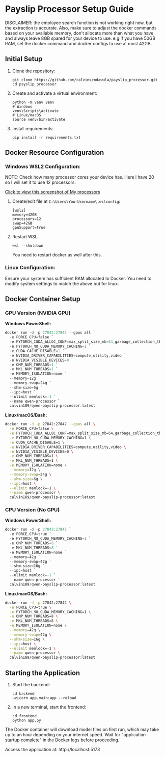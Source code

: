 # Payslip Processor Setup Guide
DISCLAIMER: the employee search function is not working right now, but the extraction is accurate. Also, make sure to adjust the docker commands based on your available memory, don't allocate more than what you have and always leave 8GB spared for your device to use. e.g if you have 50GB RAM, set the docker command and docker configs to use at most 42GB.

## Initial Setup
1. Clone the repository:
   ```
   git clone https://github.com/calvinsendawula/payslip_processor.git
   cd payslip_processor
   ```

2. Create and activate a virtual environment:
   ```
   python -m venv venv
   # Windows
   venv\Scripts\activate
   # Linux/macOS
   source venv/bin/activate
   ```

3. Install requirements:
   ```
   pip install -r requirements.txt
   ```

## Docker Resource Configuration

### Windows WSL2 Configuration:
NOTE: Check how many processor cores your device has. Here I have 20 so I will set it to use 12 processors.

[Click to view this screenshot of My processors](https://drive.google.com/uc?export=view&id=1sqat3n46ddeIUyMi4o33mXnUOfISNjpU)

1. Create/edit file at `C:\Users\YourUsername\.wslconfig`:
   ```
   [wsl2]
   memory=42GB
   processors=12
   swap=42GB
   gpuSupport=true
   ```

2. Restart WSL:
   ```
   wsl --shutdown
   ```
   
   You need to restart docker as well after this.

### Linux Configuration:
Ensure your system has sufficient RAM allocated to Docker. You need to modify system settings to match the above but for linux.

## Docker Container Setup

### GPU Version (NVIDIA GPU)

**Windows PowerShell:**
```powershell
docker run -d -p 27842:27842 --gpus all `
  -e FORCE_CPU=false `
  -e PYTORCH_CUDA_ALLOC_CONF=max_split_size_mb=64,garbage_collection_threshold=0.6,expandable_segments:True `
  -e PYTORCH_NO_CUDA_MEMORY_CACHING=1 `
  -e CUDA_CACHE_DISABLE=1 `
  -e NVIDIA_DRIVER_CAPABILITIES=compute,utility,video `
  -e NVIDIA_VISIBLE_DEVICES=0 `
  -e OMP_NUM_THREADS=1 `
  -e MKL_NUM_THREADS=1 `
  -e MEMORY_ISOLATION=none `
  --memory=12g `
  --memory-swap=24g `
  --shm-size=6g `
  --ipc=host `
  --ulimit memlock=-1 `
  --name qwen-processor `
  calvin189/qwen-payslip-processor:latest
```

**Linux/macOS/Bash:**
```bash
docker run -d -p 27842:27842 --gpus all \
  -e FORCE_CPU=false \
  -e PYTORCH_CUDA_ALLOC_CONF=max_split_size_mb=64,garbage_collection_threshold=0.6,expandable_segments:True \
  -e PYTORCH_NO_CUDA_MEMORY_CACHING=1 \
  -e CUDA_CACHE_DISABLE=1 \
  -e NVIDIA_DRIVER_CAPABILITIES=compute,utility,video \
  -e NVIDIA_VISIBLE_DEVICES=0 \
  -e OMP_NUM_THREADS=1 \
  -e MKL_NUM_THREADS=1 \
  -e MEMORY_ISOLATION=none \
  --memory=12g \
  --memory-swap=24g \
  --shm-size=6g \
  --ipc=host \
  --ulimit memlock=-1 \
  --name qwen-processor \
  calvin189/qwen-payslip-processor:latest
```

### CPU Version (No GPU)

**Windows PowerShell:**
```powershell
docker run -d -p 27842:27842 `
  -e FORCE_CPU=true `
  -e PYTORCH_NO_CUDA_MEMORY_CACHING=1 `
  -e OMP_NUM_THREADS=8 `
  -e MKL_NUM_THREADS=8 `
  -e MEMORY_ISOLATION=none `
  --memory=42g `
  --memory-swap=42g `
  --shm-size=16g `
  --ipc=host `
  --ulimit memlock=-1 `
  --name qwen-processor `
  calvin189/qwen-payslip-processor:latest
```

**Linux/macOS/Bash:**
```bash
docker run -d -p 27842:27842 \
  -e FORCE_CPU=true \
  -e PYTORCH_NO_CUDA_MEMORY_CACHING=1 \
  -e OMP_NUM_THREADS=8 \
  -e MKL_NUM_THREADS=8 \
  -e MEMORY_ISOLATION=none \
  --memory=42g \
  --memory-swap=42g \
  --shm-size=16g \
  --ipc=host \
  --ulimit memlock=-1 \
  --name qwen-processor \
  calvin189/qwen-payslip-processor:latest
```

## Starting the Application

1. Start the backend:
   ```
   cd backend
   uvicorn app.main:app --reload
   ```

2. In a new terminal, start the frontend:
   ```
   cd frontend
   python app.py
   ```

The Docker container will download model files on first run, which may take up to an hour depending on your internet speed. Wait for "application startup complete" in the Docker logs before proceeding.

Access the application at: http://localhost:5173
